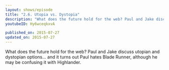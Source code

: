 ```yaml
---
layout: shows/episode
title: "2.6. Utopia vs. Dystopia"
description: "What does the future hold for the web? Paul and Jake discuss utopian and dystopian options... and it turns out Paul hates Blade Runner, although he may be confusing it with Highlander."
youtubeID: Hy6wceqkxvA

published_on: 2015-07-27
updated_on: 2015-07-27
---
```


What does the future hold for the web? Paul and Jake discuss utopian and dystopian options... and it turns out Paul hates Blade Runner, although he may be confusing it with Highlander.

